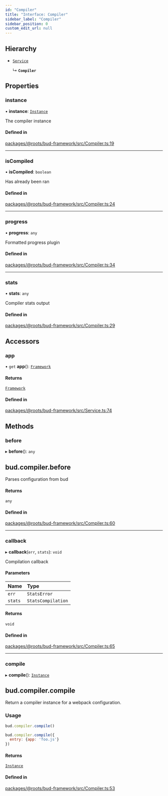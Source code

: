 ```yaml
---
id: "Compiler"
title: "Interface: Compiler"
sidebar_label: "Compiler"
sidebar_position: 0
custom_edit_url: null
---
```


## Hierarchy

- [`Service`](../classes/Service.md)

  ↳ **`Compiler`**

## Properties

### instance

• **instance**: [`Instance`](../modules/Compiler.md#instance)

The compiler instance

#### Defined in

[packages/@roots/bud-framework/src/Compiler.ts:19](https://github.com/roots/bud/blob/f85a5e1be/packages/@roots/bud-framework/src/Compiler.ts#L19)

___

### isCompiled

• **isCompiled**: `boolean`

Has already been ran

#### Defined in

[packages/@roots/bud-framework/src/Compiler.ts:24](https://github.com/roots/bud/blob/f85a5e1be/packages/@roots/bud-framework/src/Compiler.ts#L24)

___

### progress

• **progress**: `any`

Formatted progress plugin

#### Defined in

[packages/@roots/bud-framework/src/Compiler.ts:34](https://github.com/roots/bud/blob/f85a5e1be/packages/@roots/bud-framework/src/Compiler.ts#L34)

___

### stats

• **stats**: `any`

Compiler stats output

#### Defined in

[packages/@roots/bud-framework/src/Compiler.ts:29](https://github.com/roots/bud/blob/f85a5e1be/packages/@roots/bud-framework/src/Compiler.ts#L29)

## Accessors

### app

• `get` **app**(): [`Framework`](../classes/Framework.md)

#### Returns

[`Framework`](../classes/Framework.md)

#### Defined in

[packages/@roots/bud-framework/src/Service.ts:74](https://github.com/roots/bud/blob/f85a5e1be/packages/@roots/bud-framework/src/Service.ts#L74)

## Methods

### before

▸ **before**(): `any`

## bud.compiler.before

Parses configuration from bud

#### Returns

`any`

#### Defined in

[packages/@roots/bud-framework/src/Compiler.ts:60](https://github.com/roots/bud/blob/f85a5e1be/packages/@roots/bud-framework/src/Compiler.ts#L60)

___

### callback

▸ **callback**(`err`, `stats`): `void`

Compilation callback

#### Parameters

| Name | Type |
| :------ | :------ |
| `err` | `StatsError` |
| `stats` | `StatsCompilation` |

#### Returns

`void`

#### Defined in

[packages/@roots/bud-framework/src/Compiler.ts:65](https://github.com/roots/bud/blob/f85a5e1be/packages/@roots/bud-framework/src/Compiler.ts#L65)

___

### compile

▸ **compile**(): [`Instance`](../modules/Compiler.md#instance)

## bud.compiler.compile

Return a compiler instance for a webpack configuration.

### Usage

```js
bud.compiler.compile()
```

```js
bud.compiler.compile({
  entry: {app: 'foo.js'}
})
```

#### Returns

[`Instance`](../modules/Compiler.md#instance)

#### Defined in

[packages/@roots/bud-framework/src/Compiler.ts:53](https://github.com/roots/bud/blob/f85a5e1be/packages/@roots/bud-framework/src/Compiler.ts#L53)
